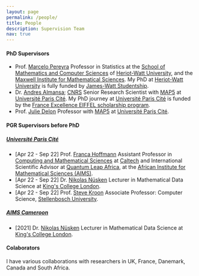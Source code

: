 ```yaml
---
layout: page
permalink: /people/
title: People
description: Supervision Team
nav: true
---
```



#### PhD Supervisors

- Prof. [Marcelo Pereyra](https://www.macs.hw.ac.uk/~mp71/index.html) Professor in Statistics at the [School of Mathematics and Computer Sciences](https://www.hw.ac.uk/uk/schools/mathematical-computer-sciences.htm) of [Heriot-Watt University](https://www.hw.ac.uk/), and the [Maxwell Institute for Mathematical Sciences](https://www.maxwell.ac.uk/). My PhD at [Heriot-Watt University](https://www.hw.ac.uk/) is fully funded by  [James-Watt Studentship](https://www.hw.ac.uk/uk/schools/engineering-physical-sciences/institutes/chemical-sciences/phd--dtp-ics-jws.htm). 
- Dr. [Andres Almansa](https://helios2.mi.parisdescartes.fr/~aalmansa/HomePage/);  [CNRS](https://www.cnrs.fr/fr) Senior Research Scientist with [MAP5](https://map5.mi.parisdescartes.fr/) at [Université Paris Cité](https://u-paris.fr/). My PhD journey at [Université Paris Cité](https://u-paris.fr/) is funded by the [France Excellence EIFFEL scholarship program](https://www.campusfrance.org/en/france-excellence-eiffel-scholarship-program).
- Prof. [Julie Delon](https://judelo.github.io/) Professor with [MAP5](https://map5.mi.parisdescartes.fr/) at [Université Paris Cité](https://u-paris.fr/).




#### PGR Supervisors before PhD


##### [Université Paris Cité](https://u-paris.fr/) 
- [Apr 22 - Sep 22] Prof. [Franca Hoffmann](https://francahoffmann.wordpress.com/) Assistant Professor in [Computing and Mathematical Sciences](https://www.cms.caltech.edu/) at [Caltech](https://www.caltech.edu/) and  International Scientific Advisor at [Quantum Leap Africa](https://quantumleapafrica.org/), at the [African Institute for Mathematical Sciences (AIMS)](https://nexteinstein.org/).
- [Apr 22 - Sep 22] Dr. [Nikolas Nüsken](https://www.kcl.ac.uk/people/nikolas-nusken) Lecturer in Mathematical Data Science at [King's College London](https://www.kcl.ac.uk/).
- [Apr 22 - Sep 22] Prof. [Steve Kroon](https://kroon.cs.sun.ac.za/) Associate Professor: Computer Science, [Stellenbosch University](https://www.sun.ac.za/english).



##### [AIMS Cameroon](https://aims-cameroon.org/home/)
- [2021] Dr. [Nikolas Nüsken](https://www.kcl.ac.uk/people/nikolas-nusken) Lecturer in Mathematical Data Science at [King's College London](https://www.kcl.ac.uk/).


#### Colaborators

I have various collaborations with researchers in UK, France, Danemark, Canada and South Africa.
